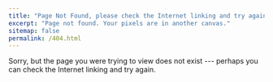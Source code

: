 ```yaml
---
title: "Page Not Found, please check the Internet linking and try again ^_^"
excerpt: "Page not found. Your pixels are in another canvas."
sitemap: false
permalink: /404.html
---
```


Sorry, but the page you were trying to view does not exist --- perhaps you can check the Internet linking and try again.

<script type="text/javascript">
  var GOOG_FIXURL_LANG = 'en';
  var GOOG_FIXURL_SITE = '{{ site.url }}'
</script>
<script type="text/javascript"
  src="//linkhelp.clients.google.com/tbproxy/lh/wm/fixurl.js">
</script>
